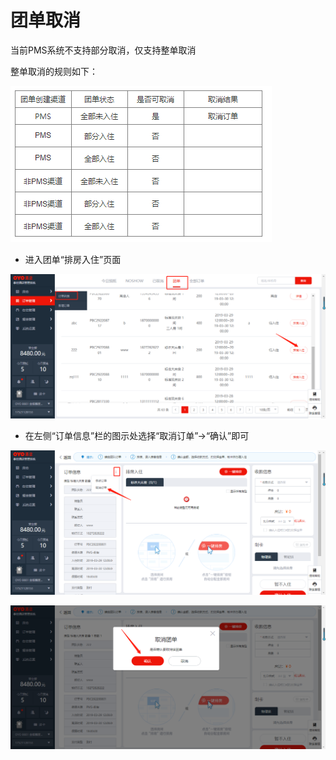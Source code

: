 # 团单取消

当前PMS系统不支持部分取消，仅支持整单取消

整单取消的规则如下：

![](../../../.gitbook/assets/image%20%28737%29.png)

* 进入团单“排房入住”页面

![](../../../.gitbook/assets/image%20%28692%29.png)

* 在左侧“订单信息”栏的图示处选择“取消订单”→“确认”即可

![](../../../.gitbook/assets/image%20%28700%29.png)

![](../../../.gitbook/assets/image%20%28438%29.png)

